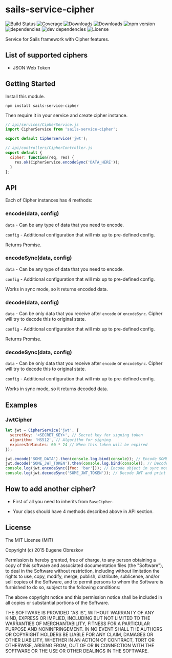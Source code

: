 # sails-service-cipher

![Build Status](https://img.shields.io/travis/ghaiklor/sails-service-cipher.svg)
![Coverage](https://img.shields.io/coveralls/ghaiklor/sails-service-cipher.svg)
![Downloads](https://img.shields.io/npm/dm/sails-service-cipher.svg)
![Downloads](https://img.shields.io/npm/dt/sails-service-cipher.svg)
![npm version](https://img.shields.io/npm/v/sails-service-cipher.svg)
![dependencies](https://img.shields.io/david/ghaiklor/sails-service-cipher.svg)
![dev dependencies](https://img.shields.io/david/dev/ghaiklor/sails-service-cipher.svg)
![License](https://img.shields.io/npm/l/sails-service-cipher.svg)

Service for Sails framework with Cipher features.

## List of supported ciphers

- JSON Web Token

## Getting Started

Install this module.

```shell
npm install sails-service-cipher
```

Then require it in your service and create cipher instance.

```javascript
// api/services/CipherService.js
import CipherService from 'sails-service-cipher';

export default CipherService('jwt');

// api/controllers/CipherController.js
export default {
  cipher: function(req, res) {
    res.ok(CipherService.encodeSync('DATA_HERE'));
  }
};
```

## API

Each of Cipher instances has 4 methods:

### encode(data, config)

`data` - Can be any type of data that you need to encode.

`config` - Additional configuration that will mix up to pre-defined config.

Returns Promise.

### encodeSync(data, config)

`data` - Can be any type of data that you need to encode.

`config` - Additional configuration that will mix up to pre-defined config.

Works in sync mode, so it returns encoded data.

### decode(data, config)

`data` - Can be only data that you receive after `encode` or `encodeSync`. Cipher will try to decode this to original state.

`config` - Additional configuration that will mix up to pre-defined config.

Returns Promise.

### decodeSync(data, config)

`data` - Can be only data that you receive after `encode` or `encodeSync`. Cipher will try to decode this to original state.

`config` - Additional configuration that will mix up to pre-defined config.

Works in sync mode, so it returns decoded data.

## Examples

### JwtCipher

```javascript
let jwt = CipherService('jwt', {
  secretKey: '<SECRET_KEY>', // Secret key for signing token
  algorithm: 'HS512', // Algorithm for signing
  expiresInMinutes: 60 * 24 // When this token will be expired
});

jwt.encode('SOME_DATA').then(console.log.bind(console)); // Encode SOME_DATA and print to console
jwt.decode('SOME_JWT_TOKEN').then(console.log.bind(console)); // Decode some token and print to console
console.log(jwt.encodeSync({foo: 'bar'})); // Encode object in sync mode and print to console JWT
console.log(jwt.decodeSync('SOME_JWT_TOKEN')); // Decode JWT and print to console result
```

## How to add another cipher?

- First of all you need to inherits from `BaseCipher`.

- Your class should have 4 methods described above in API section.

## License

The MIT License (MIT)

Copyright (c) 2015 Eugene Obrezkov

Permission is hereby granted, free of charge, to any person obtaining a copy
of this software and associated documentation files (the "Software"), to deal
in the Software without restriction, including without limitation the rights
to use, copy, modify, merge, publish, distribute, sublicense, and/or sell
copies of the Software, and to permit persons to whom the Software is
furnished to do so, subject to the following conditions:

The above copyright notice and this permission notice shall be included in all
copies or substantial portions of the Software.

THE SOFTWARE IS PROVIDED "AS IS", WITHOUT WARRANTY OF ANY KIND, EXPRESS OR
IMPLIED, INCLUDING BUT NOT LIMITED TO THE WARRANTIES OF MERCHANTABILITY,
FITNESS FOR A PARTICULAR PURPOSE AND NONINFRINGEMENT. IN NO EVENT SHALL THE
AUTHORS OR COPYRIGHT HOLDERS BE LIABLE FOR ANY CLAIM, DAMAGES OR OTHER
LIABILITY, WHETHER IN AN ACTION OF CONTRACT, TORT OR OTHERWISE, ARISING FROM,
OUT OF OR IN CONNECTION WITH THE SOFTWARE OR THE USE OR OTHER DEALINGS IN THE
SOFTWARE.
